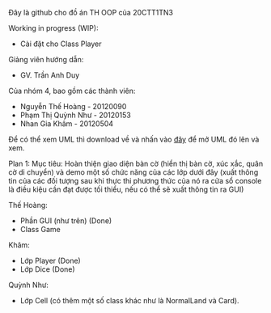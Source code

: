 Đây là github cho đồ án TH OOP của 20CTT1TN3

Working in progress (WIP):
- Cài đặt cho Class Player



Giảng viên hướng dẫn:
- GV. Trần Anh Duy

Của nhóm 4, bao gồm các thành viên:
- Nguyễn Thế Hoàng - 20120090
- Phạm Thị Quỳnh Như - 20120153
- Nhan Gia Khâm - 20120504

Để có thể xem UML thì download về và nhấn vào [đây](https://app.diagrams.net) để mở UML đó lên và xem.



Plan 1:
Mục tiêu: Hoàn thiện giao diện bàn cờ (hiển thị bàn cờ, xúc xắc, quân cờ di chuyển) và demo một số chức năng của các lớp dưới đây (xuất thông tin của các đối tượng sau khi thực thi phương thức của nó ra cửa sổ console là điều kiệu cần đạt được tối thiểu, nếu có thể sẽ xuất thông tin ra GUI)

Thế Hoàng: 
- Phần GUI (như trên) (Done)
- Class Game 

Khâm:
- Lớp Player (Done)
- Lớp Dice (Done)

Quỳnh Như:
- Lớp Cell (có thêm một số class khác như là NormalLand và Card).
